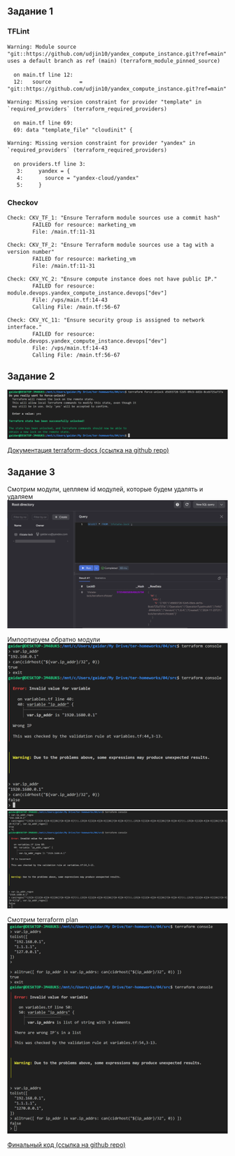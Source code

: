 ## Задание 1

### TFLint

```tflint
Warning: Module source "git::https://github.com/udjin10/yandex_compute_instance.git?ref=main" uses a default branch as ref (main) (terraform_module_pinned_source)

  on main.tf line 12:
  12:   source         = "git::https://github.com/udjin10/yandex_compute_instance.git?ref=main"
```

```tflint
Warning: Missing version constraint for provider "template" in `required_providers` (terraform_required_providers)

  on main.tf line 69:
  69: data "template_file" "cloudinit" {
```

```tflint
Warning: Missing version constraint for provider "yandex" in `required_providers` (terraform_required_providers)

  on providers.tf line 3:
   3:     yandex = {
   4:       source = "yandex-cloud/yandex"
   5:     }
```

### Checkov

```checkov
Check: CKV_TF_1: "Ensure Terraform module sources use a commit hash"
        FAILED for resource: marketing_vm
        File: /main.tf:11-31
```

```checkov
Check: CKV_TF_2: "Ensure Terraform module sources use a tag with a version number"
        FAILED for resource: marketing_vm
        File: /main.tf:11-31
```

```checkov
Check: CKV_YC_2: "Ensure compute instance does not have public IP."
        FAILED for resource: module.devops.yandex_compute_instance.devops["dev"]
        File: /vps/main.tf:14-43
        Calling File: /main.tf:56-67
```

```checkov
Check: CKV_YC_11: "Ensure security group is assigned to network interface."
        FAILED for resource: module.devops.yandex_compute_instance.devops["dev"]
        File: /vps/main.tf:14-43
        Calling File: /main.tf:56-67
```

## Задание 2

![alt text](image-4.png)

[Документация terraform-docs (ссылка на github repo)](https://github.com/gaidarvu/ter-homeworks/blob/terraform-04/04/src/spec.md)

## Задание 3

Смотрим модули, цепляем id модулей, которые будем удалять и удаляем
![alt text](image-3.png)

Импортируем обратно модули
![alt text](image-5.png)
![alt text](image-6.png)

Смотрим terraform plan
![alt text](image-7.png)

[Финальный код (ссылка на github repo)](https://github.com/gaidarvu/ter-homeworks/tree/terraform-04/04/src)
